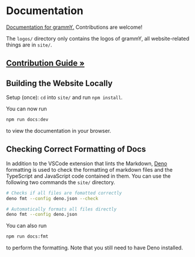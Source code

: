 # Documentation

[Documentation for grammY.](https://grammy.dev) Contributions are welcome!

The `logos/` directory only contains the logos of grammY, all website-related things are in `site/`.

## [Contribution Guide »](./CONTRIBUTING.md)

## Building the Website Locally

Setup (once): `cd` into `site/` and run `npm install`.

You can now run

```bash
npm run docs:dev
```

to view the documentation in your browser.

## Checking Correct Formatting of Docs

In addition to the VSCode extension that lints the Markdown, [Deno](https://deno.land/) formatting is used to check the formatting of markdown files and the TypeScript and JavaScript code contained in them.
You can use the following two commands the `site/` directory.

```bash
# Checks if all files are fomatted correctly
deno fmt --config deno.json --check

# Automatically formats all files directly
deno fmt --config deno.json
```

You can also run

```bash
npm run docs:fmt
```

to perform the formatting.
Note that you still need to have Deno installed.
